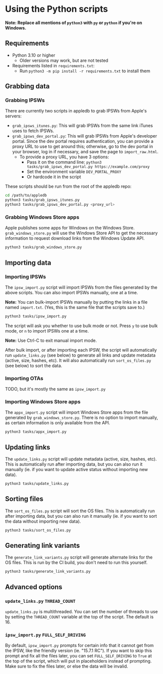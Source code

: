 # Using the Python scripts

**Note: Replace all mentions of `python3` with `py` or `python` if you're on Windows.**

## Requirements

- Python 3.10 or higher
  - Older versions may work, but are not tested
- Requirements listed in `requirements.txt`:
  - Run `python3 -m pip install -r requirements.txt` to install them

## Grabbing data

### Grabbing IPSWs

There are currently two scripts in appledb to grab IPSWs from Apple's servers:

- `grab_ipsws_itunes.py`: This will grab IPSWs from the same link iTunes uses to fetch IPSWs.
- `grab_ipsws_dev_portal.py`: This will grab IPSWs from Apple's developer portal. Since the dev portal requires authentication, you can provide a proxy URL to use to get around this; otherwise, go to the dev portal in your browser, log in if necessary, and save the page to `import_raw.html`.
  - To provide a proxy URL, you have 3 options:
    - Pass it on the command line: `python3 tasks/grab_ipsws_dev_portal.py https://example.com/proxy`
    - Set the environment variable `DEV_PORTAL_PROXY`
    - Or hardcode it in the script

These scripts should be run from the root of the appledb repo:

```bash
cd /path/to/appledb
python3 tasks/grab_ipsws_itunes.py
python3 tasks/grab_ipsws_dev_portal.py <proxy_url>
```

### Grabbing Windows Store apps

Apple publishes some apps for Windows on the Windows Store. `grab_windows_store.py` will use the Windows Store API to get the necessary information to request download links from the Windows Update API.

```bash
python3 tasks/grab_windows_store.py
```

## Importing data

### Importing IPSWs

The `ipsw_import.py` script will import IPSWs from the files generated by the above scripts. You can also import IPSWs manually, one at a time.

**Note:** You can bulk-import IPSWs manually by putting the links in a file named `import.txt`. (Yes, this is the same file that the scripts save to.)

```bash
python3 tasks/ipsw_import.py
```

The script will ask you whether to use bulk mode or not. Press `y` to use bulk mode, or `n` to import IPSWs one at a time.

**Note:** Use Ctrl-C to exit manual import mode.

After bulk import, or after importing each IPSW, the script will automatically run `update_links.py` (see below) to generate all links and update metadata (active, size, hashes, etc). It will also automatically run `sort_os_files.py` (see below) to sort the data.

### Importing OTAs

TODO, but it's mostly the same as `ipsw_import.py`

### Importing Windows Store apps

The `appx_import.py` script will import Windows Store apps from the file generated by `grab_windows_store.py`. There is no option to import manually, as certain information is only available from the API.

```bash
python3 tasks/appx_import.py
```

## Updating links

The `update_links.py` script will update metadata (active, size, hashes, etc). This is automatically run after importing data, but you can also run it manually (ie. if you want to update active status without importing new data).

```bash
python3 tasks/update_links.py
```

## Sorting files

The `sort_os_files.py` script will sort the OS files. This is automatically run after importing data, but you can also run it manually (ie. if you want to sort the data without importing new data).

```bash
python3 tasks/sort_os_files.py
```

## Generating link variants

The `generate_link_variants.py` script will generate alternate links for the OS files. This is run by the CI build, you don't need to run this yourself.

```bash
python3 tasks/generate_link_variants.py
```

## Advanced options

### `update_links.py` `THREAD_COUNT`

`update_links.py` is multithreaded. You can set the number of threads to use by setting the `THREAD_COUNT` variable at the top of the script. The default is 16.

### `ipsw_import.py` `FULL_SELF_DRIVING`

By default, `ipsw_import.py` prompts for certain info that it cannot get from the IPSW, like the friendly version (ie. "15.7.1 RC"). If you want to skip this prompt and fix all the files later, you can set `FULL_SELF_DRIVING` to `True` at the top of the script, which will put in placeholders instead of prompting. Make sure to fix the files later, or else the data will be invalid.
